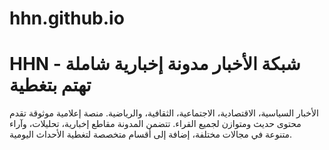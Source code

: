 # hhn.github.io
# HHN - شبكة الأخبار مدونة إخبارية شاملة تهتم بتغطية
الأخبار السياسية، الاقتصادية، الاجتماعية، الثقافية، والرياضية.   منصة إعلامية موثوقة تقدم محتوى حديث ومتوازن لجميع القراء.  تتضمن المدونة مقاطع إخبارية، تحليلات، وآراء متنوعة في مجالات مختلفة، إضافة إلى أقسام متخصصة لتغطية الأحداث اليومية.

